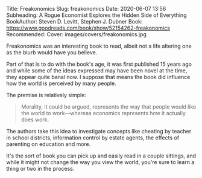 Title: Freakonomics
Slug: freakonomics
Date: 2020-06-07 13:56
Subheading: A Rogue Economist Explores the Hidden Side of Everything
BookAuthor: Steven D. Levitt, Stephen J. Dubner
Book: https://www.goodreads.com/book/show/52154262-freakonomics
Recommended:
Cover: images/covers/freakonomics.jpg

Freakonomics was an interesting book to read, albeit not a life altering one as the blurb would have you believe.

Part of that is to do with the book's age, it was first published 15 years ago and while some of the ideas expressed may have been novel at the time, they appear quite banal now. I suppose that means the book did influence how the world is perceived by many people.

The premise is relatively simple:

> Morality, it could be argued, represents the way that people would like the world to work—whereas economics represents how it actually does work.

The authors take this idea to investigate concepts like cheating by teacher in school districts, information control by estate agents, the effects of parenting on education and more.

It's the sort of book you can pick up and easily read in a couple sittings, and while it might not change the way you view the world, you're sure to learn a thing or two in the process.